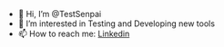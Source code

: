 - 👋 Hi, I’m @TestSenpai
- 👀 I’m interested in Testing and Developing new tools
- 📫 How to reach me:
[Linkedin](https://www.linkedin.com/in/alireza-soltani-jazi/)

<!---
TestSenpai/TestSenpai is a ✨ special ✨ repository because its `README.md` (this file) appears on your GitHub profile.
You can click the Preview link to take a look at your changes.
--->
